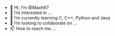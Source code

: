 - 👋 Hi, I’m @Maxh67
- 👀 I’m interested in ...
- 🌱 I’m currently learning C, C++, Python and Java
- 💞️ I’m looking to collaborate on ...
- 📫 How to reach me ...

<!---
Maxh67/Maxh67 is a ✨ special ✨ repository because its `README.md` (this file) appears on your GitHub profile.
You can click the Preview link to take a look at your changes.
--->
